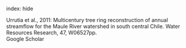 index: hide

<div class="Citation">

  <div class="Citation-body">
    <div class="Citation-text">Urrutia et al., 2011: Multicentury tree ring reconstruction of annual streamflow for the Maule River watershed in south central Chile. <span class="Article-journal">Water Resources Research, </span><span class="Article-volume">47, </span>W06527pp.</div>
    <div class="Citation-links">
      <div class="CitationLink" data-href="https://scholar.google.com/scholar?q=Multicentury+tree+ring+reconstruction+of+annual+streamflow+for+the+Maule+River+watershed+in+south+central+Chile">
        <div class="CitationLink-icon CitationLink-Scholar"></div>
        <div class="CitationLink-text">Google Scholar</div>
      </div>
    </div>
  </div>
</div>


<div class="Citation-copy">

</div>